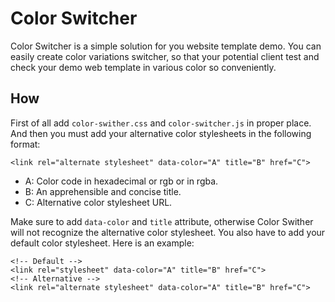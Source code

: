 # Color Switcher

Color Switcher is a simple solution for you website template demo. You can easily create color variations switcher, so that your potential client test and check your demo web template in various color so conveniently.

## How

First of all add `color-swither.css` and `color-switcher.js` in proper place. And then you must add your alternative color stylesheets in the following format:

```
<link rel="alternate stylesheet" data-color="A" title="B" href="C">
```
- A: Color code in hexadecimal or rgb or in rgba.
- B: An apprehensible and concise title.
- C: Alternative color stylesheet URL.

Make sure to add `data-color` and `title` attribute, otherwise Color Swither will not recognize the alternative color stylesheet. You also have to add your default color stylesheet. Here is an example:

```
<!-- Default -->
<link rel="stylesheet" data-color="A" title="B" href="C">
<!-- Alternative -->
<link rel="alternate stylesheet" data-color="A" title="B" href="C">
```
